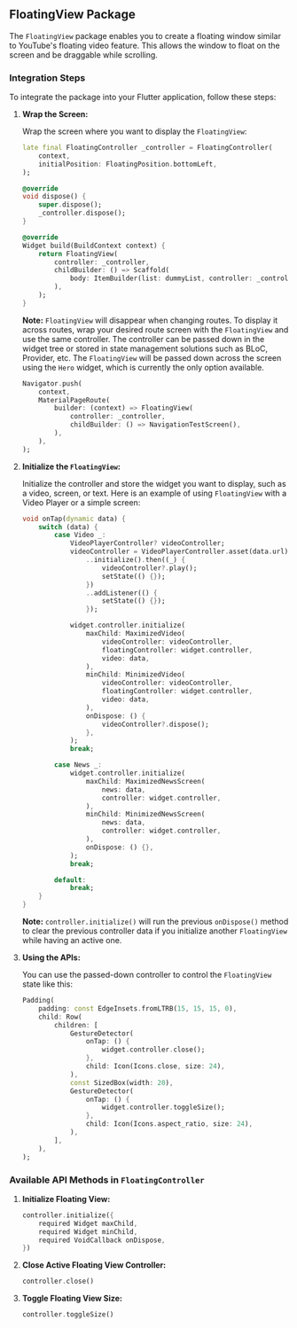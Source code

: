 ## FloatingView Package

The `FloatingView` package enables you to create a floating window similar to YouTube's floating video feature. This allows the window to float on the screen and be draggable while scrolling.

### Integration Steps

To integrate the package into your Flutter application, follow these steps:

1. **Wrap the Screen:**

    Wrap the screen where you want to display the `FloatingView`:

    ```dart
    late final FloatingController _controller = FloatingController(
        context,
        initialPosition: FloatingPosition.bottomLeft,
    );

    @override
    void dispose() {
        super.dispose();
        _controller.dispose();
    }

    @override
    Widget build(BuildContext context) {
        return FloatingView(
            controller: _controller,
            childBuilder: () => Scaffold(
                body: ItemBuilder(list: dummyList, controller: _controller),
            ),
        );
    }
    ```

    **Note:** `FloatingView` will disappear when changing routes. To display it across routes, wrap your desired route screen with the `FloatingView` and use the same controller. The controller can be passed down in the widget tree or stored in state management solutions such as BLoC, Provider, etc. The `FloatingView` will be passed down across the screen using the `Hero` widget, which is currently the only option available.

    ```dart
    Navigator.push(
        context,
        MaterialPageRoute(
            builder: (context) => FloatingView(
                controller: _controller,
                childBuilder: () => NavigationTestScreen(),
            ),
        ),
    );
    ```

2. **Initialize the `FloatingView`:**

    Initialize the controller and store the widget you want to display, such as a video, screen, or text. Here is an example of using `FloatingView` with a Video Player or a simple screen:

    ```dart
    void onTap(dynamic data) {
        switch (data) {
            case Video _:
                VideoPlayerController? videoController;
                videoController = VideoPlayerController.asset(data.url)
                    ..initialize().then((_) {
                        videoController?.play();
                        setState(() {});
                    })
                    ..addListener(() {
                        setState(() {});
                    });

                widget.controller.initialize(
                    maxChild: MaximizedVideo(
                        videoController: videoController,
                        floatingController: widget.controller,
                        video: data,
                    ),
                    minChild: MinimizedVideo(
                        videoController: videoController,
                        floatingController: widget.controller,
                        video: data,
                    ),
                    onDispose: () {
                        videoController?.dispose();
                    },
                );
                break;

            case News _:
                widget.controller.initialize(
                    maxChild: MaximizedNewsScreen(
                        news: data,
                        controller: widget.controller,
                    ),
                    minChild: MinimizedNewsScreen(
                        news: data,
                        controller: widget.controller,
                    ),
                    onDispose: () {},
                );
                break;

            default:
                break;
        }
    }
    ```

    **Note:** `controller.initialize()` will run the previous `onDispose()` method to clear the previous controller data if you initialize another `FloatingView` while having an active one.

3. **Using the APIs:**

    You can use the passed-down controller to control the `FloatingView` state like this:

    ```dart
    Padding(
        padding: const EdgeInsets.fromLTRB(15, 15, 15, 0),
        child: Row(
            children: [
                GestureDetector(
                    onTap: () {
                        widget.controller.close();
                    },
                    child: Icon(Icons.close, size: 24),
                ),
                const SizedBox(width: 20),
                GestureDetector(
                    onTap: () {
                        widget.controller.toggleSize();
                    },
                    child: Icon(Icons.aspect_ratio, size: 24),
                ),
            ],
        ),
    );
    ```

### Available API Methods in `FloatingController`

1. **Initialize Floating View:**

    ```dart
    controller.initialize({
        required Widget maxChild,
        required Widget minChild,
        required VoidCallback onDispose,
    })
    ```

2. **Close Active Floating View Controller:**

    ```dart
    controller.close()
    ```

3. **Toggle Floating View Size:**

    ```dart
    controller.toggleSize()
    ```

